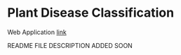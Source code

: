 # Plant Disease Classification


Web Application [link](https://ayeshafarheen987-plant-disease-classification-app-home-i28o5c.streamlit.app/)


README FILE DESCRIPTION ADDED SOON

